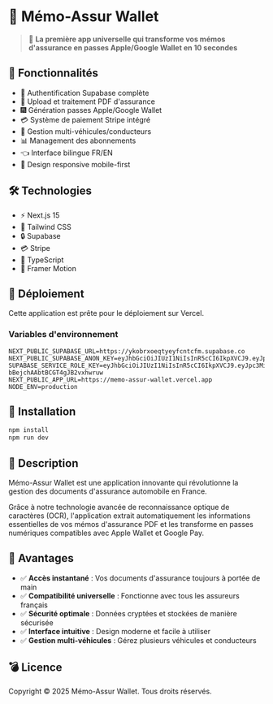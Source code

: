 # 🚗 Mémo-Assur Wallet

> 🚁 **La première app universelle qui transforme vos mémos d'assurance en passes Apple/Google Wallet en 10 secondes**

## 🚀 Fonctionnalités

- 📒 Authentification Supabase complète
- 📱 Upload et traitement PDF d'assurance
- 🎆 Génération passes Apple/Google Wallet
- 💳 Système de paiement Stripe intégré
- 🚗 Gestion multi-véhicules/conducteurs
- 📊 Management des abonnements
- 👈 Interface bilingue FR/EN
- 📱 Design responsive mobile-first

## 🛠 Technologies

- ⚡ Next.js 15
- 🎨 Tailwind CSS
- 🔒 Supabase
- 💳 Stripe
- 🚨 TypeScript
- 🚀 Framer Motion

## 🚀 Déploiement

Cette application est prête pour le déploiement sur Vercel.

### Variables d'environnement

```env
NEXT_PUBLIC_SUPABASE_URL=https://ykobrxoeqtyeyfcntcfm.supabase.co
NEXT_PUBLIC_SUPABASE_ANON_KEY=eyJhbGciOiJIUzI1NiIsInR5cCI6IkpXVCJ9.eyJpc3MiOiJzdXBhYmFzZSIsInJlZiI6Inlrb2JyeHBlcXR5ZXlmY250Y2ZtIiwicm9sZSI6ImFub24iLCJpYXQiOjE3NDk1Njk2NjcsImV4cCI6MjA2NTE0NTY2Nzf9.2HmELu_piYKNM1vAIZLfQr65V0SpL25L54sGHkitc
SUPABASE_SERVICE_ROLE_KEY=eyJhbGciOiJIUzI1NiIsInR5cCI6IkpXVCJ9.eyJpc3MiOiJzdXBhYmFzZSIsInJlZiI6InRlc3RyZWYiLCJyb2xlIjoic2VydmljZV9yb2xlIiwiaWF0IjoxNzQ5NTY5NjY3LCJleHAiOjIwNjUxNDU2Njd9.QQzyflwpMEYC9x5z-bBejchAAbtBCGT4gJB2vxhwruw
NEXT_PUBLIC_APP_URL=https://memo-assur-wallet.vercel.app
NODE_ENV=production
```

## 🚀 Installation

```bash
npm install
npm run dev
```

## 🚀 Description

Mémo-Assur Wallet est une application innovante qui révolutionne la gestion des documents d'assurance automobile en France.

Grâce à notre technologie avancée de reconnaissance optique de caractères (OCR), l'application extrait automatiquement les informations essentielles de vos mémos d'assurance PDF et les transforme en passes numériques compatibles avec Apple Wallet et Google Pay.

## 🚀 Avantages

- ✅ **Accès instantané** : Vos documents d'assurance toujours à portée de main
- ✅ **Compatibilité universelle** : Fonctionne avec tous les assureurs français
- ✅ **Sécurité optimale** : Données cryptées et stockées de manière sécurisée
- ✅ **Interface intuitive** : Design moderne et facile à utiliser
- ✅ **Gestion multi-véhicules** : Gérez plusieurs véhicules et conducteurs

## 💣 Licence

Copyright © 2025 Mémo-Assur Wallet. Tous droits réservés.
